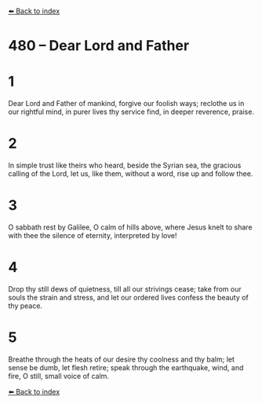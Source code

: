 [⬅️ Back to index](../README.md)

# 480 – Dear Lord and Father


# 1
Dear Lord and Father of mankind,
forgive our foolish ways;
reclothe us in our rightful mind,
in purer lives thy service find,
in deeper reverence, praise.

# 2
In simple trust like theirs who heard,
beside the Syrian sea,
the gracious calling of the Lord,
let us, like them, without a word,
rise up and follow thee.

# 3
O sabbath rest by Galilee,
O calm of hills above,
where Jesus knelt to share with thee
the silence of eternity,
interpreted by love!

# 4
Drop thy still dews of quietness,
till all our strivings cease;
take from our souls the strain and stress,
and let our ordered lives confess
the beauty of thy peace.

# 5
Breathe through the heats of our desire
thy coolness and thy balm;
let sense be dumb, let flesh retire;
speak through the earthquake, wind, and fire,
O still, small voice of calm.

[⬅️ Back to index](../README.md)
